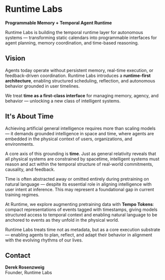 # Runtime Labs

**Programmable Memory + Temporal Agent Runtime**

Runtime Labs is building the temporal runtime layer for autonomous systems — transforming static calendars into programmable interfaces for agent planning, memory coordination, and time-based reasoning.

## Vision

Agents today operate without persistent memory, real-time execution, or feedback-driven coordination. Runtime Labs introduces a **runtime-first architecture**, enabling structured scheduling, reflection, and autonomous behavior grounded in user timelines.

We treat **time as a first-class interface** for managing memory, agency, and behavior — unlocking a new class of intelligent systems.

## It's About Time

Achieving artificial general intelligence requires more than scaling models — it demands grounded intelligence in space and time, where agents are embedded in the physical context of users, organizations, and environments.

A core axis of this grounding is **time**. Just as general relativity reveals that all physical systems are constrained by spacetime, intelligent systems must reason and act within the temporal structure of real-world commitments, causality, and feedback.

Time is often abstracted away or omitted entirely during pretraining on natural language — despite its essential role in aligning intelligence with user intent at inference. This may represent a foundational gap in current training regimes. 

At Runtime, we explore augmenting pretraining data with **Tempo Tokens**: compact representations of events tagged with timestamps, giving models structured access to temporal context and enabling natural language to be anchored to events as they unfold in the physical world.

Runtime Labs treats time not as metadata, but as a core execution substrate — enabling agents to plan, reflect, and adapt their behavior in alignment with the evolving rhythms of our lives.

## Contact


**Derek Rosenzweig**  
Founder, Runtime Labs 
